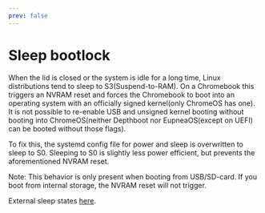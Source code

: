 ```yaml
---
prev: false
---
```


# Sleep bootlock

When the lid is closed or the system is idle for a long time, Linux distributions tend to sleep to S3(Suspend-to-RAM).
On a Chromebook this triggers an NVRAM reset and forces the Chromebook to boot into an operating system with an
officially signed kernel(only ChromeOS has one). It is not possible to re-enable USB and unsigned kernel booting without
booting into ChromeOS(neither Depthboot nor EupneaOS(except on UEFI) can be booted without those flags).

To fix this, the systemd config file for power and sleep is overwritten to sleep to S0. Sleeping to S0 is slightly
less power efficient, but prevents the aforementioned NVRAM reset.

Note: This behavior is only present when booting from USB/SD-card. If you boot from internal storage, the NVRAM reset
will not trigger.

External sleep states [here](https://www.kernel.org/doc/Documentation/power/states.txt).